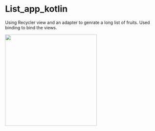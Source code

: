 # List_app_kotlin
Using Recycler view and an adapter to genrate a long list of fruits.
Used binding to bind the views.

<img src="raw.githubusercontent.com/crony10/List_app_kotlin/master/device-2021-08-11-201822.png" width="300" height="300">

